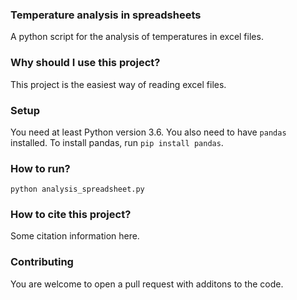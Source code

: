 ### Temperature analysis in spreadsheets

A python script for the analysis of temperatures in excel files.

### Why should I use this project?

This project is the easiest way of reading excel files.

### Setup

You need at least Python version 3.6. You also need to have `pandas` installed.
To install pandas, run `pip install pandas`.

### How to run?
`python analysis_spreadsheet.py`

### How to cite this project?
Some citation information here.

### Contributing
You are welcome to open a pull request with additons to the code.
